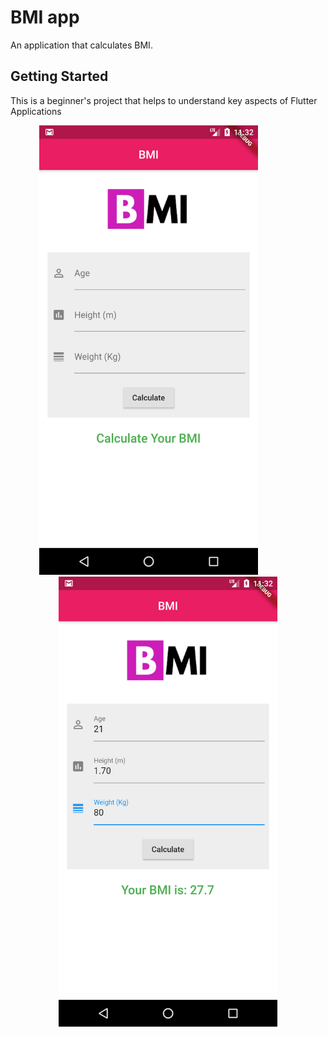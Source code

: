 # BMI app

An application that calculates BMI.

## Getting Started

This is a beginner's project that helps to understand key aspects of Flutter Applications

<p align="center">
  <img src="https://github.com/daniel-ishara/bmi_app/blob/master/screen1.png" width="350" title="hover text">
  &nbsp; &nbsp; &nbsp; &nbsp; &nbsp; &nbsp; &nbsp; &nbsp;
  <img src="https://github.com/daniel-ishara/bmi_app/blob/master/screen2.png" width="350" alt="accessibility text">
</p>
